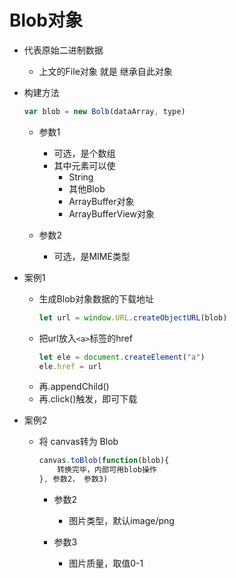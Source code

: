 # Blob对象

- 代表原始二进制数据
    - 上文的File对象 就是 继承自此对象

- 构建方法
    ```js
    var blob = new Bolb(dataArray, type)
    ```
    - 参数1
        - 可选，是个数组
        - 其中元素可以使
            - String
            - 其他Blob
            - ArrayBuffer对象
            - ArrayBufferView对象

    - 参数2
        - 可选，是MIME类型

- 案例1
    - 生成Blob对象数据的下载地址
        ```js
        let url = window.URL.createObjectURL(blob)
        ```
    - 把url放入`<a>`标签的href
        ```js
        let ele = document.createElement("a")
        ele.href = url
        ```
    - 再.appendChild()
    - 再.click()触发，即可下载

- 案例2
    - 将 canvas转为 Blob
        ```js
        canvas.toBlob(function(blob){
            转换完毕，内部可用blob操作
        }, 参数2， 参数3)
        ```
        - 参数2
            - 图片类型，默认image/png

        - 参数3
            - 图片质量，取值0-1